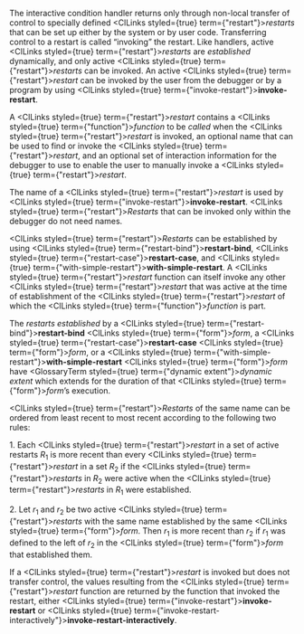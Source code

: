  



The interactive condition handler returns only through non-local transfer of control to specially defined <ClLinks styled={true} term={"restart"}><i>restarts</i></ClLinks> that can be set up either by the system or by user code. Transferring control to a restart is called “invoking” the restart. Like handlers, active <ClLinks styled={true} term={"restart"}><i>restarts</i></ClLinks> are *established* dynamically, and only active <ClLinks styled={true} term={"restart"}><i>restarts</i></ClLinks> can be invoked. An active <ClLinks styled={true} term={"restart"}><i>restart</i></ClLinks> can be invoked by the user from the debugger or by a program by using <ClLinks styled={true} term={"invoke-restart"}><b>invoke-restart</b></ClLinks>. 



A <ClLinks styled={true} term={"restart"}><i>restart</i></ClLinks> contains a <ClLinks styled={true} term={"function"}><i>function</i></ClLinks> to be *called* when the <ClLinks styled={true} term={"restart"}><i>restart</i></ClLinks> is invoked, an optional name that can be used to find or invoke the <ClLinks styled={true} term={"restart"}><i>restart</i></ClLinks>, and an optional set of interaction information for the debugger to use to enable the user to manually invoke a <ClLinks styled={true} term={"restart"}><i>restart</i></ClLinks>. 



The name of a <ClLinks styled={true} term={"restart"}><i>restart</i></ClLinks> is used by <ClLinks styled={true} term={"invoke-restart"}><b>invoke-restart</b></ClLinks>. <ClLinks styled={true} term={"restart"}><i>Restarts</i></ClLinks> that can be invoked only within the debugger do not need names. 



<ClLinks styled={true} term={"restart"}><i>Restarts</i></ClLinks> can be established by using <ClLinks styled={true} term={"restart-bind"}><b>restart-bind</b></ClLinks>, <ClLinks styled={true} term={"restart-case"}><b>restart-case</b></ClLinks>, and <ClLinks styled={true} term={"with-simple-restart"}><b>with-simple-restart</b></ClLinks>. A <ClLinks styled={true} term={"restart"}><i>restart</i></ClLinks> function can itself invoke any other <ClLinks styled={true} term={"restart"}><i>restart</i></ClLinks> that was active at the time of establishment of the <ClLinks styled={true} term={"restart"}><i>restart</i></ClLinks> of which the <ClLinks styled={true} term={"function"}><i>function</i></ClLinks> is part. 



The *restarts established* by a <ClLinks styled={true} term={"restart-bind"}><b>restart-bind</b></ClLinks> <ClLinks styled={true} term={"form"}><i>form</i></ClLinks>, a <ClLinks styled={true} term={"restart-case"}><b>restart-case</b></ClLinks> <ClLinks styled={true} term={"form"}><i>form</i></ClLinks>, or a <ClLinks styled={true} term={"with-simple-restart"}><b>with-simple-restart</b></ClLinks> <ClLinks styled={true} term={"form"}><i>form</i></ClLinks> have <GlossaryTerm styled={true} term={"dynamic extent"}><i>dynamic extent</i></GlossaryTerm> which extends for the duration of that <ClLinks styled={true} term={"form"}><i>form</i></ClLinks>’s execution. 



<ClLinks styled={true} term={"restart"}><i>Restarts</i></ClLinks> of the same name can be ordered from least recent to most recent according to the following two rules: 



1\. Each <ClLinks styled={true} term={"restart"}><i>restart</i></ClLinks> in a set of active restarts *R*<sub>1</sub> is more recent than every <ClLinks styled={true} term={"restart"}><i>restart</i></ClLinks> in a set *R*<sub>2</sub> if the <ClLinks styled={true} term={"restart"}><i>restarts</i></ClLinks> in *R*<sub>2</sub> were active when the <ClLinks styled={true} term={"restart"}><i>restarts</i></ClLinks> in *R*<sub>1</sub> were established. 



2\. Let *r*<sub>1</sub> and *r*<sub>2</sub> be two active <ClLinks styled={true} term={"restart"}><i>restarts</i></ClLinks> with the same name established by the same <ClLinks styled={true} term={"form"}><i>form</i></ClLinks>. Then *r*<sub>1</sub> is more recent than *r*<sub>2</sub> if *r*<sub>1</sub> was defined to the left of *r*<sub>2</sub> in the <ClLinks styled={true} term={"form"}><i>form</i></ClLinks> that established them. 







 



 



If a <ClLinks styled={true} term={"restart"}><i>restart</i></ClLinks> is invoked but does not transfer control, the values resulting from the <ClLinks styled={true} term={"restart"}><i>restart</i></ClLinks> function are returned by the function that invoked the restart, either <ClLinks styled={true} term={"invoke-restart"}><b>invoke-restart</b></ClLinks> or <ClLinks styled={true} term={"invoke-restart-interactively"}><b>invoke-restart-interactively</b></ClLinks>. 



